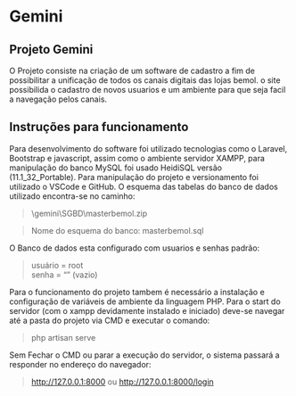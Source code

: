 # Gemini

## Projeto Gemini
O Projeto consiste na criação de um software de cadastro a fim de possibilitar a unificação de todos os canais digitais das lojas bemol. o site possibilida o cadastro de novos usuarios e um ambiente para que seja facil a navegação pelos canais.

## Instruções para funcionamento
Para desenvolvimento do software foi utilizado tecnologias como o Laravel, Bootstrap e javascript, assim como o ambiente servidor XAMPP, para manipulação do banco MySQL foi usado HeidiSQL versão (11.1_32_Portable). Para manipulação do projeto e versionamento foi utilizado o VSCode e GitHub. O esquema das tabelas do banco de dados utilizado encontra-se no caminho:
>\gemini\SGBD\masterbemol.zip

>Nome do esquema do banco: masterbemol.sql

O Banco de dados esta configurado com usuarios e senhas padrão:  
>usuário = root  
>senha = “” (vazio)

Para o funcionamento do projeto tambem é necessário a instalação e configuração de variáveis de ambiente da linguagem PHP. Para o start do servidor (com o xampp devidamente instalado e iniciado) deve-se navegar até a pasta do projeto via CMD e executar o comando:  
> php artisan serve  

Sem Fechar o CMD ou parar a execução do servidor, o sistema passará a responder no endereço do navegador:

>http://127.0.0.1:8000 ou http://127.0.0.1:8000/login